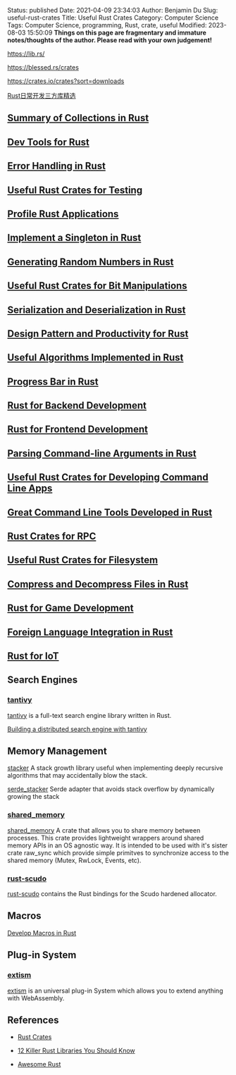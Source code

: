 Status: published
Date: 2021-04-09 23:34:03
Author: Benjamin Du
Slug: useful-rust-crates
Title: Useful Rust Crates
Category: Computer Science
Tags: Computer Science, programming, Rust, crate, useful
Modified: 2023-08-03 15:50:09
**Things on this page are fragmentary and immature notes/thoughts of the author. Please read with your own judgement!**

https://lib.rs/

https://blessed.rs/crates

https://crates.io/crates?sort=downloads

[Rust日常开发三方库精选](https://course.rs/practice/third-party-libs.html)

## [Summary of Collections in Rust](https://www.legendu.net/misc/blog/summary-of-collections-in-rust) 

## [Dev Tools for Rust](https://www.legendu.net/misc/blog/dev-tools-for-rust)

## [Error Handling in Rust](https://www.legendu.net/misc/blog/error-handling-in-rust)

## [Useful Rust Crates for Testing](https://www.legendu.net/misc/blog/useful-rust-crates-for-testing)

## [Profile Rust Applications](https://www.legendu.net/misc/blog/profile-rust-applications)

## [Implement a Singleton in Rust](https://www.legendu.net/misc/blog/implement-a-singleton-in-rust) 

## [Generating Random Numbers in Rust](https://www.legendu.net/misc/blog/rust-rng) 

## [Useful Rust Crates for Bit Manipulations](https://www.legendu.net/misc/blog/useful-rust-crates-for-bit-manipulations) 

## [Serialization and Deserialization in Rust](https://www.legendu.net/misc/blog/serialization-and-deserialization-in-rust)

## [Design Pattern and Productivity for Rust](https://www.legendu.net/misc/blog/design-pattern-and-productivity-for-rust)

## [Useful Algorithms Implemented in Rust](https://www.legendu.net/misc/blog/useful-algorithms-implemented-in-rust) 

## [Progress Bar in Rust](https://www.legendu.net/misc/blog/progress-bar-in-rust)

## [Rust for Backend Development](https://www.legendu.net/misc/blog/rust-for-backend-development) 

## [Rust for Frontend Development](https://www.legendu.net/misc/blog/rust-for-frontend-development) 

## [Parsing Command-line Arguments in Rust](https://www.legendu.net/misc/blog/parsing-command-line-arguments-in-rust) 

## [Useful Rust Crates for Developing Command Line Apps](https://www.legendu.net/misc/blog/useful-rust-crates-for-developing-command-line-apps) 

## [Great Command Line Tools Developed in Rust](https://www.legendu.net/misc/blog/great-command-line-tools-developed-in-rust)

## [Rust Crates for RPC](https://www.legendu.net/misc/blog/rust-crates-for-rpc) 

## [Useful Rust Crates for Filesystem](https://www.legendu.net/misc/blog/useful-rust-crates-for-filesystem) 

## [Compress and Decompress Files in Rust](https://www.legendu.net/misc/blog/compress-and-decompress-files-in-rust)

## [Rust for Game Development](https://www.legendu.net/misc/blog/rust-for-game-development)

## [Foreign Language Integration in Rust](https://www.legendu.net/misc/blog/foreign-language-integration-in-rust)

## [Rust for IoT](https://www.legendu.net/misc/blog/rust-for-iot)

## Search Engines

### [tantivy](https://crates.io/crates/tantivy)
[tantivy](https://crates.io/crates/tantivy)
is a full-text search engine library written in Rust.

[Building a distributed search engine with tantivy](https://fosdem.org/2023/schedule/event/rust_building_a_distributed_search_engine_with_tantivy/)



## Memory Management

[stacker](https://crates.io/crates/stacker)
A stack growth library useful 
when implementing deeply recursive algorithms 
that may accidentally blow the stack.

[serde_stacker](https://crates.io/crates/serde_stacker)
Serde adapter that avoids stack overflow by dynamically growing the stack

### [shared_memory](https://github.com/elast0ny/shared_memory)
[shared_memory](https://github.com/elast0ny/shared_memory)
A crate that allows you to share memory between processes.
This crate provides lightweight wrappers around shared memory APIs in an OS agnostic way. 
It is intended to be used with it's sister crate raw_sync 
which provide simple primitves to synchronize access to the shared memory (Mutex, RwLock, Events, etc).

### [rust-scudo](https://github.com/google/rust-scudo)
[rust-scudo](https://github.com/google/rust-scudo)
contains the Rust bindings for the Scudo hardened allocator.


## Macros

[Develop Macros in Rust](https://www.legendu.net/misc/blog/develop-macros-in-rust)


## Plug-in System

### [extism](https://github.com/extism/extism)
[extism](https://github.com/extism/extism)
is an universal plug-in System
which allows you to extend anything with WebAssembly.

## References

- [Rust Crates](https://crates.io/)

- [12 Killer Rust Libraries You Should Know](https://jondot.medium.com/12-killer-rust-libraries-you-should-know-c60bab07624f)

- [Awesome Rust](https://github.com/rust-unofficial/awesome-rust)

